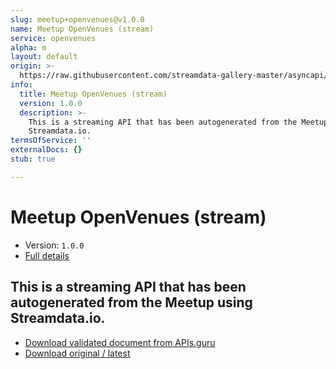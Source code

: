```yaml
---
slug: meetup+openvenues@v1.0.0
name: Meetup OpenVenues (stream)
service: openvenues
alpha: m
layout: default
origin: >-
  https://raw.githubusercontent.com/streamdata-gallery-master/asyncapi/master/_listings/meetup/meetup-openvenues-stream-async.md
info:
  title: Meetup OpenVenues (stream)
  version: 1.0.0
  description: >-
    This is a streaming API that has been autogenerated from the Meetup using
    Streamdata.io.
termsOfService: ''
externalDocs: {}
stub: true

---
```

# Meetup OpenVenues (stream)

* Version: `1.0.0`
* [Full details](../html/meetup+openvenues@v1.0.0.html)



## This is a streaming API that has been autogenerated from the Meetup using Streamdata.io.



* [Download validated document from APIs.guru](https://raw.githubusercontent.com/APIs-guru/asyncapi-directory/master/docs/APIs/meetup%2Bopenvenues%40v1.0.0.yaml)
* [Download original / latest](https://raw.githubusercontent.com/streamdata-gallery-master/asyncapi/master/_listings/meetup/meetup-openvenues-stream-async.md)

<script type="application/ld+json">
{
  "@context": "http://schema.org/",
  "@type": "WebAPI",
  "description": "This is a streaming API that has been autogenerated from the Meetup using Streamdata.io.",
  "documentation": "",

  "name": "Meetup OpenVenues (stream)"
}
</script>

